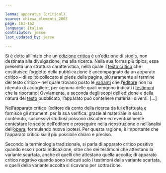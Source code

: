 ```yaml
---

lemma: apparatus (critical)
source: chiesa_elementi_2002
page: 161-162
language: Italian
contributor: jesse
last_updated_by: jesse

---
```


Si è detto all’inizio che un [edizione critica](editionCritical.html) è un’edizione di studio, non destinata alla divulgazione, ma alla ricerca. Nella sua forma più tipica, essa presenta una struttura caratteristica, nella quale il [testo critico](textCritical.html) che costituisce l’oggetto della pubblicazione è accompagnato da un apparato critico – di solito collocato al piede della pagina, più raramente al termine del testo critico – nel quale trovano posto le [varianti](variant.html) che l’[editore](editorScholarly.html) non ha ritenuto di accogliere, per ognuna delle quali vengono indicati i [testimoni](witness.html) che la riportano. Ovviamente, a seconda degli scopi dell’edizione e della natura del [testo](text.html) pubblicato, l’apparato può contenere materiali diversi. […]

Nell’apparato critico l’editore dà conto della ricerca da lui effettuata e fornisce gli strumenti per la sua verifica: grazie al materiale in esso contenuto, successivi studiosi possono discutere ed eventualmente contestare le scelte dell’editore e proseguire nella ricostruzione e nell’analisi dell’[opera](work.html), formulando nuove ipotesi. Per questa ragione, è importante che l’apparato critico sia il più possibile chiaro e preciso.

Secondo la terminologia tradizionale, si parla di apparato critico positivo quando esso riporta indicazione, oltre che dei testimoni che attestano la variante scartata, anche di quelli che attestano quella accolta; di apparato critico negativo quando sono indicati solo i testimoni della variante scartata, e quelli della variante accolta si ricavano per sottrazione.
